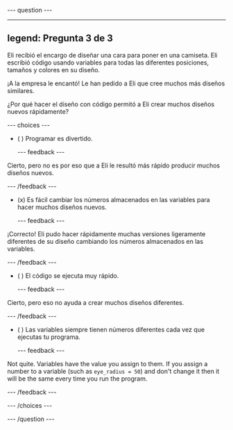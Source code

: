 
--- question ---

---
legend: Pregunta 3 de 3
---

Eli recibió el encargo de diseñar una cara para poner en una camiseta. Eli escribió código usando variables para todas las diferentes posiciones, tamaños y colores en su diseño.

¡A la empresa le encantó! Le han pedido a Eli que cree muchos más diseños similares.

¿Por qué hacer el diseño con código permitó a Eli crear muchos diseños nuevos rápidamente?

--- choices ---

- ( ) Programar es divertido.

  --- feedback ---

Cierto, pero no es por eso que a Eli le resultó más rápido producir muchos diseños nuevos.

  --- /feedback ---

- (x) Es fácil cambiar los números almacenados en las variables para hacer muchos diseños nuevos.

  --- feedback ---

¡Correcto! Eli pudo hacer rápidamente muchas versiones ligeramente diferentes de su diseño cambiando los números almacenados en las variables.

  --- /feedback ---

- ( ) El código se ejecuta muy rápido.

  --- feedback ---

Cierto, pero eso no ayuda a crear muchos diseños diferentes.

  --- /feedback ---

- ( ) Las variables siempre tienen números diferentes cada vez que ejecutas tu programa.

  --- feedback ---

Not quite. Variables have the value you assign to them. If you assign a number to a variable (such as `eye_radius = 50`) and don't change it then it will be the same every time you run the program.

  --- /feedback ---

--- /choices ---

--- /question ---
